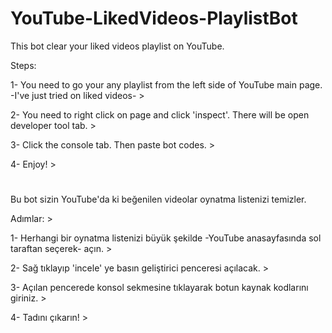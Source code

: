 # YouTube-LikedVideos-PlaylistBot
This bot clear your liked videos playlist on YouTube. 

Steps: 

1- You need to go your any playlist from the left side of YouTube main page. -I've just tried on liked videos- >

2- You need to right click on page and click 'inspect'. There will be open developer tool tab. >

3- Click the console tab. Then paste bot codes. >

4- Enjoy! >
#
Bu bot sizin YouTube'da ki beğenilen videolar oynatma listenizi temizler.

Adımlar: >

1- Herhangi bir oynatma listenizi büyük şekilde -YouTube anasayfasında sol taraftan seçerek- açın. >

2- Sağ tıklayıp 'incele' ye basın geliştirici penceresi açılacak. >

3- Açılan pencerede konsol sekmesine tıklayarak botun kaynak kodlarını giriniz. >

4- Tadını çıkarın! >

